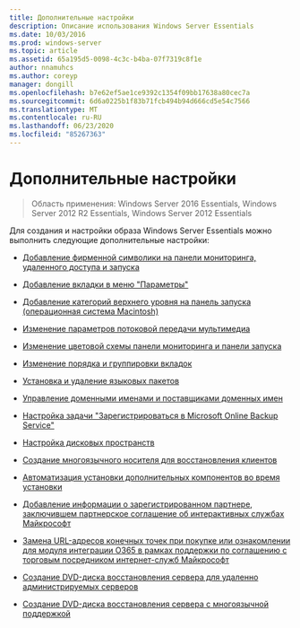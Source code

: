 ```yaml
---
title: Дополнительные настройки
description: Описание использования Windows Server Essentials
ms.date: 10/03/2016
ms.prod: windows-server
ms.topic: article
ms.assetid: 65a195d5-0098-4c3c-b4ba-07f7319c8f1e
author: nnamuhcs
ms.author: coreyp
manager: dongill
ms.openlocfilehash: b7e62ef5ae1ce9392c1354f09bb17638a80cec7a
ms.sourcegitcommit: 6d6a0225b1f83b71fcb494b94d666cd5e54c7566
ms.translationtype: MT
ms.contentlocale: ru-RU
ms.lasthandoff: 06/23/2020
ms.locfileid: "85267363"
---
```

# <a name="additional-customizations"></a>Дополнительные настройки

>Область применения: Windows Server 2016 Essentials, Windows Server 2012 R2 Essentials, Windows Server 2012 Essentials

Для создания и настройки образа Windows Server Essentials можно выполнить следующие дополнительные настройки:  
  
-   [Добавление фирменной символики на панели мониторинга, удаленного доступа и запуска](../install/Add-Branding-to-the-Dashboard--Remote-Web-Access--and-Launchpad.md)  
  
-   [Добавление вкладки в меню "Параметры"](../install/Add-a-Tab-to-Settings.md)  
  
-   [Добавление категорий верхнего уровня на панель запуска (операционная система Macintosh)](../install/Add-Top-Level-Categories-to-the-Launchpad--Macintosh-Operating-System-.md)  
  
-   [Изменение параметров потоковой передачи мультимедиа](../install/Change-Media-Streaming-Settings.md)  
  
-   [Изменение цветовой схемы панели мониторинга и панели запуска](../install/Change-the-Color-Scheme-of-the-Dashboard-and-Launchpad.md)  
  
-   [Изменение порядка и группировки вкладок](../install/Change-the-Order-and-Grouping-of-Tabs.md)  
  
-   [Установка и удаление языковых пакетов](../install/Install-or-Remove-Language-Packs.md)  
  
-   [Управление доменными именами и поставщиками доменных имен](../install/Manage-Domain-Names-and-Domain-Name-Providers.md)  
  
-   [Настройка задачи "Зарегистрироваться в Microsoft Online Backup Service"](../install/Customize-Sign-Up-for-Microsoft-Online-Backup-Service-task.md)  
  
-   [Настройка дисковых пространств](../install/Customize-Storage-Spaces.md)  
  
-   [Создание многоязычного носителя для восстановления клиентов](../install/Build-Multi-Language-Client-Restore-Media.md)  
  
-   [Автоматизация установки дополнительных компонентов во время установки](../install/Automate-Installation-of-Add-Ins-During-Setup.md)  
  
-   [Добавление информации о зарегистрированном партнере, заключившем партнерское соглашение об интерактивных службах Майкрософт](../install/Add-Microsoft-Online-Service-Partner-Agreement-Partner-of-Record-Information.md)  
  
-   [Замена URL-адресов конечных точек при покупке или ознакомлении для модуля интеграции O365 в рамках поддержки по соглашению с торговым посредником интернет-служб Майкрософт](../install/Replace-O365-Integration-Module-Buy-Try-Endpoint-URL-in-Support-of-Microsoft-Online-Service-Reseller-Agreement.md)  
  
-   [Создание DVD-диска восстановления сервера для удаленно администрируемых серверов](../install/Create-a-Server-Recovery-DVD-for-Remotely-Administered-Servers.md)  
  
-   [Создание DVD-диска восстановления сервера с многоязычной поддержкой](../install/Create-a-Server-Recovery-DVD-for-Multi-Language-Support.md)
